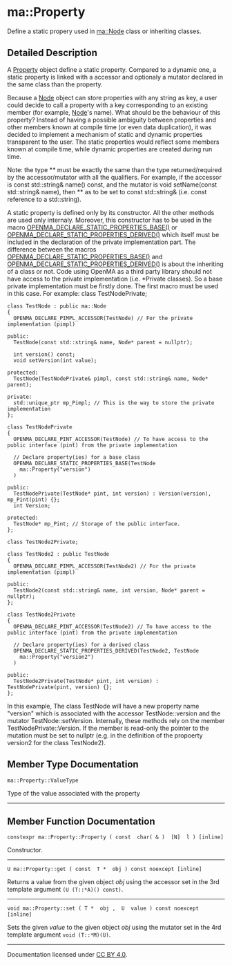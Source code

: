 ma::Property
============

Define a static propery used in [ma::Node](classma_1_1_node.html) class or inheriting classes.

Detailed Description
--------------------

A [Property](structma_1_1_property.html) object define a static property. Compared to a dynamic one, a static property is linked with a accessor and optionaly a mutator declared in the same class than the property.

Because a [Node](classma_1_1_node.html) object can store properties with any string as key, a user could decide to call a property with a key corresponding to an existing member (for example, [Node](classma_1_1_node.html)'s name). What should be the behaviour of this property? Instead of having a possible ambiguity between properties and other members known at compile time (or even data duplication), it was decided to implement a mechanism of static and dynamic properties transparent to the user. The static properties would reflect some members known at compile time, while dynamic properties are created during run time.

Note: the type ** must be exactly the same than the type returned/required by the accessor/mutator with all the qualifiers. For example, if the accessor is const std::string& name() const, and the mutator is void setName(const std::string& name), then ** as to be set to const std::string& (i.e. const reference to a std::string).

A static property is defined only by its constructor. All the other methods are used only internaly. Moreover, this constructor has to be used in the macro [OPENMA\_DECLARE\_STATIC\_PROPERTIES\_BASE()](classma_1_1_node.html#1a84ad3cb099b81c2c8e5c6776971e1a10) or [OPENMA\_DECLARE\_STATIC\_PROPERTIES\_DERIVED()](classma_1_1_node.html#1aa640a3676effeed9efc2d1cdd15c861d) which itself must be included in the declaration of the private implementation part. The difference between the macros [OPENMA\_DECLARE\_STATIC\_PROPERTIES\_BASE()](classma_1_1_node.html#1a84ad3cb099b81c2c8e5c6776971e1a10) and [OPENMA\_DECLARE\_STATIC\_PROPERTIES\_DERIVED()](classma_1_1_node.html#1aa640a3676effeed9efc2d1cdd15c861d) is about the inheriting of a class or not. Code using OpenMA as a third party library should not have access to the private implementation (i.e. \*Private classes). So a base private implementation must be firstly done. The first macro must be used in this case. For example:
    class TestNodePrivate;

    class TestNode : public ma::Node
    {
      OPENMA_DECLARE_PIMPL_ACCESSOR(TestNode) // For the private implementation (pimpl)
      
    public:
      TestNode(const std::string& name, Node* parent = nullptr);
      
      int version() const;
      void setVersion(int value);

    protected:
      TestNode(TestNodePrivate& pimpl, const std::string& name, Node* parent);

    private:
      std::unique_ptr mp_Pimpl; // This is the way to store the private implementation
    };

    class TestNodePrivate
    {
      OPENMA_DECLARE_PINT_ACCESSOR(TestNode) // To have access to the public interface (pint) from the private implementation
      
      // Declare property(ies) for a base class
      OPENMA_DECLARE_STATIC_PROPERTIES_BASE(TestNode
        ma::Property("version")
      )
      
    public:
      TestNodePrivate(TestNode* pint, int version) : Version(version), mp_Pint(pint) {};
      int Version;

    protected:
      TestNode* mp_Pint; // Storage of the public interface.
    };

    class TestNode2Private;

    class TestNode2 : public TestNode
    {
      OPENMA_DECLARE_PIMPL_ACCESSOR(TestNode2) // For the private implementation (pimpl)
      
    public:
      TestNode2(const std::string& name, int version, Node* parent = nullptr);
    };

    class TestNode2Private
    {
      OPENMA_DECLARE_PINT_ACCESSOR(TestNode2) // To have access to the public interface (pint) from the private implementation
      
      // Declare property(ies) for a derived class
      OPENMA_DECLARE_STATIC_PROPERTIES_DERIVED(TestNode2, TestNode
        ma::Property("version2")
      )
      
    public:
      TestNode2Private(TestNode* pint, int version) : TestNodePrivate(pint, version) {};
    };

In this example, The class TestNode will have a new property name "version" which is associated with the accessor TestNode::version and the mutator TestNode::setVersion. Internally, these methods rely on the member TestNodePrivate::Version. If the member is read-only the pointer to the mutation must be set to nullptr (e.g. in the definition of the propoerty version2 for the class TestNode2).

Member Type Documentation
-------------------------

    ma::Property::ValueType

Type of the value associated with the property

------------------------------------------------------------------------

Member Function Documentation
-----------------------------

    constexpr ma::Property::Property ( const  char( & )  [N]  l ) [inline]

Constructor.

------------------------------------------------------------------------

    U ma::Property::get ( const  T *  obj ) const noexcept [inline]

Returns a value from the given object *obj* using the accessor set in the 3rd template argument `(U (T::*A)() const)`.

------------------------------------------------------------------------

    void ma::Property::set ( T *  obj ,  U  value ) const noexcept [inline]

Sets the given *value* to the given object *obj* using the mutator set in the 4rd template argument `void (T::*M)(U)`.

------------------------------------------------------------------------

Documentation licensed under [CC BY 4.0](https://creativecommons.org/licenses/by/4.0/).


